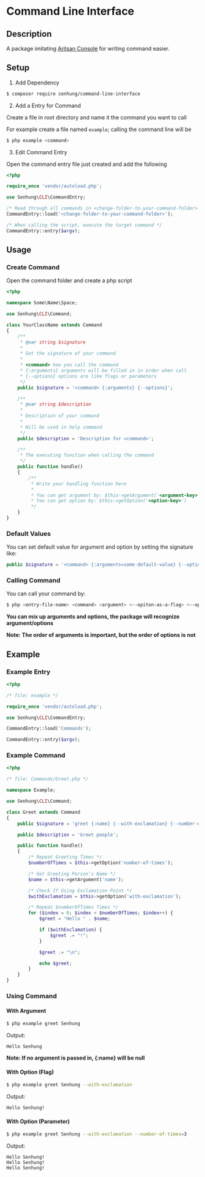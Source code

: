 # Command Line Interface

## Description

A package imitating [Aritsan Console](https://laravel.com/docs/5.6/artisan) for writing command easier.

## Setup

1. Add Dependency

```bash
$ composer require senhung/command-line-interface
```

2. Add a Entry for Command

Create a file in root directory and name it the command you want to call

For example create a file named `example`; calling the command line will be

```php
$ php example <command>
```

3. Edit Command Entry

Open the command entry file just created and add the following

```php
<?php

require_once 'vendor/autoload.php';

use Senhung\CLI\CommandEntry;

/* Read through all commands in <change-folder-to-your-command-folder> */
CommandEntry::load('<change-folder-to-your-command-folder>');

/* When calling the script, execute the target command */
CommandEntry::entry($argv);

```

## Usage

### Create Command

Open the command folder and create a php script

```php
<?php

namespace Some\Name\Space;

use Senhung\CLI\Command;

class YourClassName extends Command
{
    /**
     * @var string $signature
     *
     * Set the signature of your command
     *
     * <command> how you call the command
     * {:arguments} arguments will be filled in in order when call
     * {--options} options are like flags or parameters
     */
    public $signature = '<command> {:arguments} {--options}';

    /**
     * @var string $description
     *
     * Description of your command
     *
     * Will be used in help command
     */
    public $description = 'Description for <command>';

    /**
     * The executing function when calling the command
     */
    public function handle()
    {
        /**
         * Write your handling function here
         *
         * You can get argument by: $this->getArgument('<argument-key>')
         * You can get option by: $this->getOption('<option-key>')
         */
    }
}

```

### Default Values

You can set default value for argument and option by setting the signature like:

```php
public $signature = '<command> {:arguments=some-default-value} {--options=some-default-value}';
```

### Calling Command

You can call your command by:

```bash
$ php <entry-file-name> <command> <argument> <--opiton-as-a-flag> <--option-as-a-param=some-value>
```

**You can mix up arguments and options, the package will recognize argument/options**

**Note: The order of arguments is important, but the order of options is not**

## Example

### Example Entry

```php
<?php

/* file: example */

require_once 'vendor/autoload.php';

use Senhung\CLI\CommandEntry;

CommandEntry::load('Commands');

CommandEntry::entry($argv);

```

### Example Command

```php
<?php

/* file: Commands/Greet.php */

namespace Example;

use Senhung\CLI\Command;

class Greet extends Command
{
    public $signature = 'greet {:name} {--with-exclamation} {--number-of-times=1}';

    public $description = 'Greet people';

    public function handle()
    {
        /* Repeat Greeting Times */
        $numberOfTimes = $this->getOption('number-of-times');

        /* Get Greeting Person's Name */
        $name = $this->getArgument('name');

        /* Check If Using Exclamation Point */
        $withExclamation = $this->getOption('with-exclamation');

        /* Repeat $numberOfTimes Times */
        for ($index = 0; $index < $numberOfTimes; $index++) {
            $greet = "Hello " . $name;

            if ($withExclamation) {
                $greet .= "!";
            }

            $greet .= "\n";

            echo $greet;
        }
    }
}

```

### Using Command

#### With Argument

```bash
$ php example greet Senhung
```

Output:

```
Hello Senhung
```

**Note: If no argument is passed in, {:name} will be null**

#### With Option (Flag)

```bash
$ php example greet Senhung --with-exclamation
```

Output:

```
Hello Senhung!
```

#### With Option (Parameter)

```bash
$ php example greet Senhung --with-exclamation --number-of-times=3
```

Output:

```
Hello Senhung!
Hello Senhung!
Hello Senhung!
```
